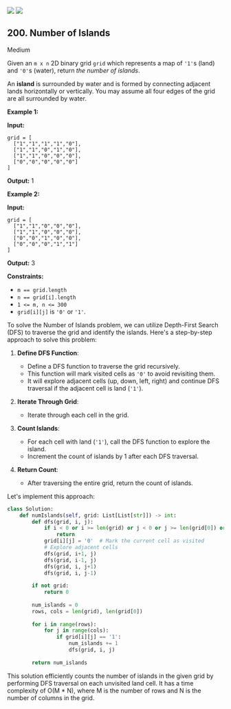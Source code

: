 [![](https://img.shields.io/github/stars/javadev/LeetCode-in-All?label=Stars&style=flat-square)](https://github.com/javadev/LeetCode-in-All)
[![](https://img.shields.io/github/forks/javadev/LeetCode-in-All?label=Fork%20me%20on%20GitHub%20&style=flat-square)](https://github.com/javadev/LeetCode-in-All/fork)

## 200\. Number of Islands

Medium

Given an `m x n` 2D binary grid `grid` which represents a map of `'1'`s (land) and `'0'`s (water), return _the number of islands_.

An **island** is surrounded by water and is formed by connecting adjacent lands horizontally or vertically. You may assume all four edges of the grid are all surrounded by water.

**Example 1:**

**Input:**

    grid = [
      ["1","1","1","1","0"],
      ["1","1","0","1","0"],
      ["1","1","0","0","0"],
      ["0","0","0","0","0"]
    ]

**Output:** 1 

**Example 2:**

**Input:**

    grid = [
      ["1","1","0","0","0"],
      ["1","1","0","0","0"],
      ["0","0","1","0","0"],
      ["0","0","0","1","1"]
    ]

**Output:** 3 

**Constraints:**

*   `m == grid.length`
*   `n == grid[i].length`
*   `1 <= m, n <= 300`
*   `grid[i][j]` is `'0'` or `'1'`.

To solve the Number of Islands problem, we can utilize Depth-First Search (DFS) to traverse the grid and identify the islands. Here's a step-by-step approach to solve this problem:

1. **Define DFS Function**:
   - Define a DFS function to traverse the grid recursively.
   - This function will mark visited cells as `'0'` to avoid revisiting them.
   - It will explore adjacent cells (up, down, left, right) and continue DFS traversal if the adjacent cell is land (`'1'`).

2. **Iterate Through Grid**:
   - Iterate through each cell in the grid.
   
3. **Count Islands**:
   - For each cell with land (`'1'`), call the DFS function to explore the island.
   - Increment the count of islands by 1 after each DFS traversal.

4. **Return Count**:
   - After traversing the entire grid, return the count of islands.

Let's implement this approach:

```python
class Solution:
    def numIslands(self, grid: List[List[str]]) -> int:
        def dfs(grid, i, j):
            if i < 0 or i >= len(grid) or j < 0 or j >= len(grid[0]) or grid[i][j] == '0':
                return
            grid[i][j] = '0'  # Mark the current cell as visited
            # Explore adjacent cells
            dfs(grid, i+1, j)
            dfs(grid, i-1, j)
            dfs(grid, i, j+1)
            dfs(grid, i, j-1)
        
        if not grid:
            return 0
        
        num_islands = 0
        rows, cols = len(grid), len(grid[0])
        
        for i in range(rows):
            for j in range(cols):
                if grid[i][j] == '1':
                    num_islands += 1
                    dfs(grid, i, j)
        
        return num_islands
```

This solution efficiently counts the number of islands in the given grid by performing DFS traversal on each unvisited land cell. It has a time complexity of O(M * N), where M is the number of rows and N is the number of columns in the grid.